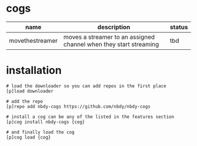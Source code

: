 # cogs

| name            | description                                                       | status |
|-----------------|-------------------------------------------------------------------|--------|
| movethestreamer | moves a streamer to an assigned channel when they start streaming | tbd    |

# installation
```
# load the downloader so you can add repos in the first place
[p]load downloader

# add the repo
[p]repo add nbdy-cogs https://github.com/nbdy/nbdy-cogs

# install a cog can be any of the listed in the features section
[p]cog install nbdy-cogs {cog}

# and finally load the cog
[p]cog load {cog}
```